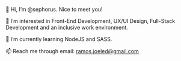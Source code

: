 👋 Hi, I’m @sephorus. Nice to meet you!

👀 I’m interested in Front-End Development, UX/UI Design, Full-Stack Development and an inclusive work environment.

🌱 I’m currently learning NodeJS and SASS.

📫 Reach me through email: ramos.joeled@gmail.com
